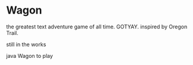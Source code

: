 Wagon
=====

the greatest text adventure game of all time.  GOTYAY.  inspired by Oregon Trail.

still in the works

java Wagon to play
